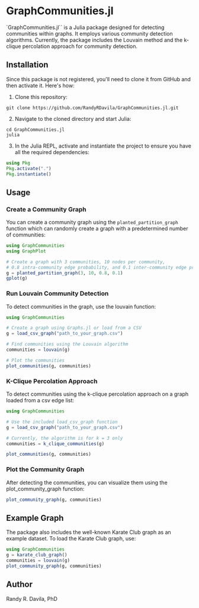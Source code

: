 # GraphCommunities.jl

`GraphCommunities.jl`` is a Julia package designed for detecting communities within graphs. It employs various community detection algorithms. Currently, the package includes the Louvain method and the k-clique percolation approach for community detection.

## Installation

Since this package is not registered, you'll need to clone it from GitHub and then activate it. Here's how:

1. Clone this repository:
```
git clone https://github.com/RandyRDavila/GraphCommunities.jl.git
```

2. Navigate to the cloned directory and start Julia:
```
cd GraphCommunities.jl
julia
```

3. In the Julia REPL, activate and instantiate the project to ensure you have all the required dependencies:
```julia
using Pkg
Pkg.activate(".")
Pkg.instantiate()
```

## Usage

### Create a Community Graph

You can create a community graph using the `planted_partition_graph` function which can randomly create a graph with a predetermined number of communities:
```julia
using GraphCommunities
using GraphPlot

# Create a graph with 3 communities, 10 nodes per community,
# 0.8 intra-community edge probability, and 0.1 inter-community edge probability.
g = planted_partition_graph(3, 10, 0.8, 0.1)
gplot(g)
```

### Run Louvain Community Detection

To detect communities in the graph, use the louvain function:
```julia
using GraphCommunities

# Create a graph using Graphs.jl or load from a CSV
g = load_csv_graph("path_to_your_graph.csv")

# Find communities using the Louvain algorithm
communities = louvain(g)

# Plot the communities
plot_communities(g, communities)
```

### K-Clique Percolation Approach

To detect communities using the k-clique percolation approach on a
graph loaded from a csv edge list:
```julia
using GraphCommunities

# Use the included load_csv_graph function
g = load_csv_graph("path_to_your_graph.csv")

# Currently, the algorithm is for k = 3 only
communities = k_clique_communities(g)

plot_communities(g, communities)
```

### Plot the Community Graph

After detecting the communities, you can visualize them using the plot_community_graph function:
```julia
plot_community_graph(g, communities)
```

## Example Graph

The package also includes the well-known Karate Club graph as an example dataset. To load the Karate Club graph, use:

```julia
using GraphCommunities
g = karate_club_graph()
communities = louvain(g)
plot_community_graph(g, communities)
```

## Author

Randy R. Davila, PhD